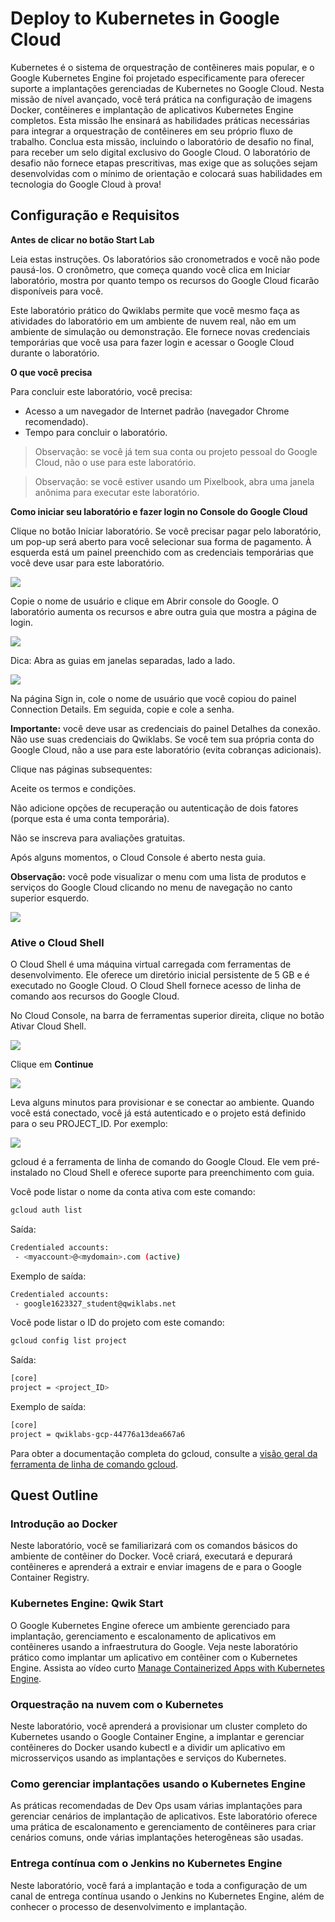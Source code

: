 # Deploy to Kubernetes in Google Cloud

Kubernetes é o sistema de orquestração de contêineres mais popular, e o Google Kubernetes Engine foi projetado especificamente para oferecer suporte a implantações gerenciadas de Kubernetes no Google Cloud. Nesta missão de nível avançado, você terá prática na configuração de imagens Docker, contêineres e implantação de aplicativos Kubernetes Engine completos. Esta missão lhe ensinará as habilidades práticas necessárias para integrar a orquestração de contêineres em seu próprio fluxo de trabalho. Conclua esta missão, incluindo o laboratório de desafio no final, para receber um selo digital exclusivo do Google Cloud. O laboratório de desafio não fornece etapas prescritivas, mas exige que as soluções sejam desenvolvidas com o mínimo de orientação e colocará suas habilidades em tecnologia do Google Cloud à prova!

## Configuração e Requisitos


__Antes de clicar no botão Start Lab__

Leia estas instruções. Os laboratórios são cronometrados e você não pode pausá-los. O cronômetro, que começa quando você clica em Iniciar laboratório, mostra por quanto tempo os recursos do Google Cloud ficarão disponíveis para você.

Este laboratório prático do Qwiklabs permite que você mesmo faça as atividades do laboratório em um ambiente de nuvem real, não em um ambiente de simulação ou demonstração. Ele fornece novas credenciais temporárias que você usa para fazer login e acessar o Google Cloud durante o laboratório.

__O que você precisa__

Para concluir este laboratório, você precisa:

- Acesso a um navegador de Internet padrão (navegador Chrome recomendado).
- Tempo para concluir o laboratório.

> Observação: se você já tem sua conta ou projeto pessoal do Google Cloud, não o use para este laboratório.

> Observação: se você estiver usando um Pixelbook, abra uma janela anônima para executar este laboratório.

__Como iniciar seu laboratório e fazer login no Console do Google Cloud__

Clique no botão Iniciar laboratório. Se você precisar pagar pelo laboratório, um pop-up será aberto para você selecionar sua forma de pagamento. À esquerda está um painel preenchido com as credenciais temporárias que você deve usar para este laboratório.

![](./images/1.png)

Copie o nome de usuário e clique em Abrir console do Google. O laboratório aumenta os recursos e abre outra guia que mostra a página de login.

![](./images/2.png)

Dica: Abra as guias em janelas separadas, lado a lado.

![](./images/3.png)

Na página Sign in, cole o nome de usuário que você copiou do painel Connection Details. Em seguida, copie e cole a senha.

__Importante:__ você deve usar as credenciais do painel Detalhes da conexão. Não use suas credenciais do Qwiklabs. Se você tem sua própria conta do Google Cloud, não a use para este laboratório (evita cobranças adicionais).

Clique nas páginas subsequentes:

Aceite os termos e condições.

Não adicione opções de recuperação ou autenticação de dois fatores (porque esta é uma conta temporária).

Não se inscreva para avaliações gratuitas.

Após alguns momentos, o Cloud Console é aberto nesta guia.

__Observação:__ você pode visualizar o menu com uma lista de produtos e serviços do Google Cloud clicando no menu de navegação no canto superior esquerdo.

![](./images/4.png)


### Ative o Cloud Shell

O Cloud Shell é uma máquina virtual carregada com ferramentas de desenvolvimento. Ele oferece um diretório inicial persistente de 5 GB e é executado no Google Cloud. O Cloud Shell fornece acesso de linha de comando aos recursos do Google Cloud.

No Cloud Console, na barra de ferramentas superior direita, clique no botão Ativar Cloud Shell.

![](./images/5.png)


Clique em __Continue__

![](./images/6.png)

Leva alguns minutos para provisionar e se conectar ao ambiente. Quando você está conectado, você já está autenticado e o projeto está definido para o seu PROJECT_ID. Por exemplo:

![](./images/7.png)

gcloud é a ferramenta de linha de comando do Google Cloud. Ele vem pré-instalado no Cloud Shell e oferece suporte para preenchimento com guia.

Você pode listar o nome da conta ativa com este comando:

```bash
gcloud auth list
```

Saída:

```bash
Credentialed accounts:
 - <myaccount>@<mydomain>.com (active)
```

Exemplo de saída:

```bash
Credentialed accounts:
 - google1623327_student@qwiklabs.net
```

Você pode listar o ID do projeto com este comando:

```bash
gcloud config list project
```

Saída:

```bash
[core]
project = <project_ID>
```

Exemplo de saída:

```bash
[core]
project = qwiklabs-gcp-44776a13dea667a6
```

Para obter a documentação completa do gcloud, consulte a [visão geral da ferramenta de linha de comando gcloud](https://cloud.google.com/sdk/gcloud).

## Quest Outline

### Introdução ao Docker

Neste laboratório, você se familiarizará com os comandos básicos do ambiente de contêiner do Docker. Você criará, executará e depurará contêineres e aprenderá a extrair e enviar imagens de e para o Google Container Registry.

### Kubernetes Engine: Qwik Start

O Google Kubernetes Engine oferece um ambiente gerenciado para implantação, gerenciamento e escalonamento de aplicativos em contêineres usando a infraestrutura do Google. Veja neste laboratório prático como implantar um aplicativo em contêiner com o Kubernetes Engine. Assista ao vídeo curto [Manage Containerized Apps with Kubernetes Engine](https://www.youtube.com/watch?v=u9nsngvmMK4&feature=youtu.be).

### Orquestração na nuvem com o Kubernetes

Neste laboratório, você aprenderá a provisionar um cluster completo do Kubernetes usando o Google Container Engine, a implantar e gerenciar contêineres do Docker usando kubectl e a dividir um aplicativo em microsserviços usando as implantações e serviços do Kubernetes.

### Como gerenciar implantações usando o Kubernetes Engine

As práticas recomendadas de Dev Ops usam várias implantações para gerenciar cenários de implantação de aplicativos. Este laboratório oferece uma prática de escalonamento e gerenciamento de contêineres para criar cenários comuns, onde várias implantações heterogêneas são usadas.

### Entrega contínua com o Jenkins no Kubernetes Engine

Neste laboratório, você fará a implantação e toda a configuração de um canal de entrega contínua usando o Jenkins no Kubernetes Engine, além de conhecer o processo de desenvolvimento e implantação.


